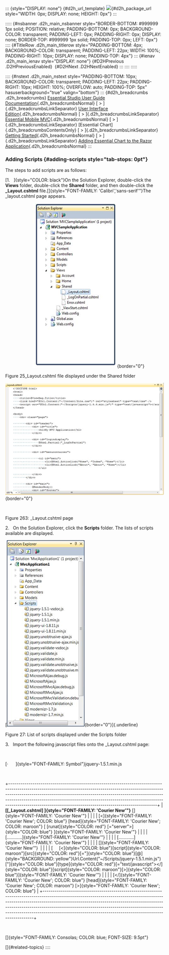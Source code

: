 ::: {style="DISPLAY: none"}
[](ms-xhelp:///?Id=d2h_url_template){#d2h_url_template} ![](!package_url!){#d2h_package_url style="WIDTH: 0px; DISPLAY: none; HEIGHT: 0px"}
:::

::::: {#nsbanner .d2h_main_nsbanner style="BORDER-BOTTOM: #999999 1px solid; POSITION: relative; PADDING-BOTTOM: 0px; BACKGROUND-COLOR: transparent; PADDING-LEFT: 0px; PADDING-RIGHT: 0px; DISPLAY: none; BORDER-TOP: #999999 1px solid; PADDING-TOP: 0px; LEFT: 0px"}
:::: {#TitleRow .d2h_main_titlerow style="PADDING-BOTTOM: 4px; BACKGROUND-COLOR: transparent; PADDING-LEFT: 22px; WIDTH: 100%; PADDING-RIGHT: 10px; DISPLAY: none; PADDING-TOP: 4px"}
::: {#ienav .d2h_main_ienav style="DISPLAY: none"}
[](ms-xhelp:///?Id=0a366272-c786-4526-8ab9-f4916eceeb73){#D2HPrevious .D2HPreviousEnabled}  [](ms-xhelp:///?Id=01e89a03-5341-44d4-9a63-b6728a409767){#D2HNext .D2HNextEnabled}
:::
::::
:::::

:::: {#nstext .d2h_main_nstext style="PADDING-BOTTOM: 10px; BACKGROUND-COLOR: transparent; PADDING-LEFT: 22px; PADDING-RIGHT: 10px; HEIGHT: 100%; OVERFLOW: auto; PADDING-TOP: 5px" hasuserbackground="true" valign="bottom"}
::: {#d2h_breadcrumbs .d2h_breadcrumbs}
[Essential Studio User Guide Documentation](ms-xhelp:///?Id=12457748-09e3-4d74-a240-8e049cedf030){.d2h_breadcrumbsNormal} [ \> ]{.d2h_breadcrumbsLinkSeparator} [User Interface Edition](ms-xhelp:///?Id=c29296b7-531c-413b-a0ec-488ca1f7f669){.d2h_breadcrumbsNormal} [ \> ]{.d2h_breadcrumbsLinkSeparator} [Essential Mobile MVC](ms-xhelp:///?Id=74df42e3-5434-4590-9be6-3ae2f911cbbc){.d2h_breadcrumbsNormal} [ \> ]{.d2h_breadcrumbsLinkSeparator} [Essential Chart]{.d2h_breadcrumbsContentsOnly} [ \> ]{.d2h_breadcrumbsLinkSeparator} [Getting Started](ms-xhelp:///?Id=3eb7eb94-5332-4941-affa-4bfbabf22ff3){.d2h_breadcrumbsNormal} [ \> ]{.d2h_breadcrumbsLinkSeparator} [Adding Essential Chart to the Razor Application](ms-xhelp:///?Id=eb8a4a3b-d853-4fa4-a088-ac9ebe568d10){.d2h_breadcrumbsNormal}
:::

### Adding Scripts {#adding-scripts style="tab-stops: 0pt"}

The steps to add scripts are as follows:

[1.   ]{style="COLOR: black"}On the Solution Explorer, double-click the **Views** folder, double-click the **Shared** folder, and then double-click the **\_Layout.cshtml** file.[]{style="FONT-FAMILY: 'Calibri','sans-serif'"}The \_layout.cshtml page appears.

                      ![](ImagesExt/image102_28.jpg){border="0"}

Figure 25_Layout.cshtml file displayed under the Shared folder

![](ImagesExt/image102_29.jpg){border="0"}

 

Figure 263: \_Layout.cshtml page

2.   On the Solution Explorer, click the **Scripts** folder. The lists of scripts available are displayed.

[![Description: C:\\Users\\krishnarajd\\Desktop\\scr.png](ImagesExt/image102_30.jpg){border="0"}]{.underline}

Figure 27: List of scripts displayed under the Scripts folder 

3.   Import the following javascript files onto the \_Layout.cshtml page:

 

[·      ]{style="FONT-FAMILY: Symbol"}jquery-1.5.1.min.js

 

+-------------------------------------------------------------------------------------------------------------------------------------------------------------------------------------------------------------------------------------------------------------------------------------------------------------------------------------------------------------------------------------------------+
| **[\[\_Layout.cshtml\] ]{style="FONT-FAMILY: 'Courier New'"}** []{style="FONT-FAMILY: 'Courier New'"}                                                                                                                                                                                                                                                                                           |
|                                                                                                                                                                                                                                                                                                                                                                                                 |
| [\<]{style="FONT-FAMILY: 'Courier New'; COLOR: blue"} [head]{style="FONT-FAMILY: 'Courier New'; COLOR: maroon"} [ [runat]{style="COLOR: red"} [=\"server\"\>]{style="COLOR: blue"} ]{style="FONT-FAMILY: 'Courier New'"}                                                                                                                                                                        |
|                                                                                                                                                                                                                                                                                                                                                                                                 |
| [............]{style="FONT-FAMILY: 'Courier New'"}                                                                                                                                                                                                                                                                                                                                              |
|                                                                                                                                                                                                                                                                                                                                                                                                 |
| [............]{style="FONT-FAMILY: 'Courier New'"}                                                                                                                                                                                                                                                                                                                                              |
|                                                                                                                                                                                                                                                                                                                                                                                                 |
| []{style="FONT-FAMILY: 'Courier New'"}                                                                                                                                                                                                                                                                                                                                                          |
|                                                                                                                                                                                                                                                                                                                                                                                                 |
| [     [\<]{style="COLOR: blue"}[script]{style="COLOR: maroon"}[src]{style="COLOR: red"}[=\"]{style="COLOR: blue"}[@]{style="BACKGROUND: yellow"}Url.Content(\"\~/Scripts/jquery-1.5.1.min.js\")[\"]{style="COLOR: blue"}[type]{style="COLOR: red"}[=\"text/javascript\"\>\</]{style="COLOR: blue"}[script]{style="COLOR: maroon"}[\>]{style="COLOR: blue"}]{style="FONT-FAMILY: 'Courier New'"} |
|                                                                                                                                                                                                                                                                                                                                                                                                 |
| [\</]{style="FONT-FAMILY: 'Courier New'; COLOR: blue"} [head]{style="FONT-FAMILY: 'Courier New'; COLOR: maroon"} [\>]{style="FONT-FAMILY: 'Courier New'; COLOR: blue"}                                                                                                                                                                                                                          |
+-------------------------------------------------------------------------------------------------------------------------------------------------------------------------------------------------------------------------------------------------------------------------------------------------------------------------------------------------------------------------------------------------+

 

[]{style="FONT-FAMILY: Consolas; COLOR: blue; FONT-SIZE: 9.5pt"} 

[]{#related-topics}
::::

